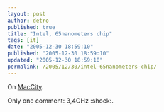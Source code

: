 ```yaml
---
layout: post
author: detro
published: true
title: "Intel, 65nanometers chip"
tags: [it]
date: "2005-12-30 18:59:10"
published: "2005-12-30 18:59:10"
updated: "2005-12-30 18:59:10"
permalink: /2005/12/30/intel-65nanometers-chip/
---
```


On <a target="_blank" href="http://www.macitynet.it/macity/aA23435/index.shtml">MacCity</a>.

Only one comment: 3,4GHz :shock:.
